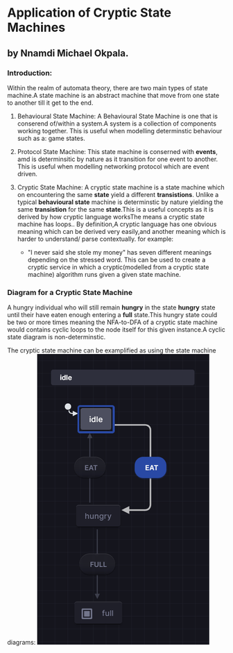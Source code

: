 # Application of Cryptic State Machines

## by Nnamdi Michael Okpala.

### Introduction:

Within the realm of automata theory, there are two main types of state machine.A state machine is an abstract machine that move from one state to another till it get to the end.

1) Behavioural State Machine:
   A Behavioural State Machine is one that is conserend  of/within a system.A system is a collection of components working together. This is useful when modelling determinstic behaviour such as a:  game states.

2) Protocol State Machine:
   This state machine is conserned with **events**, amd is determinsitic by nature as it transition for one event to another. This is useful when modelling networking protocol which are event driven.

3) Cryptic State Machine:
   A cryptic state machine is a state machine which on encountering  the same **state** yield a different **transistions**. Unlike a typical **behavioural state** machine is determinstic by nature yielding the same **transistion** for the same **state**.This is a useful concepts as it is derived by how cryptic language worksThe means a cryptic state machine has loops.. By definition,A cryptic language has one obvious meaning which can be derived very easily,and another meaning which is harder to understand/ parse contextually. 
   for example:
   
   - "I never said she stole my money" has seven different meanings depending on the stressed word.
     This can be used to create a cryptic service in which a cryptic(modelled from a cryptic state machine) algorithm runs given a given state machine.

### Diagram for a Cryptic State Machine

A hungry individual who will still remain **hungry** in the state **hungry** state until their have eaten enough entering a **full** state.This hungry state could  be two or more times meaning the NFA-to-DFA of a cryptic state machine would contains cyclic loops to the node itself for this given instance.A cyclic state diagram is non-determinstic.

The cryptic state machine can be examplified as using the state machine diagrams:
![Hungry Machine](../assets/hungrymachine.png "Hungry Machine - A Cryptic State Machine")





